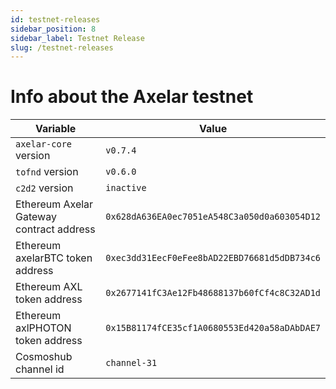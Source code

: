 ```yaml
---
id: testnet-releases
sidebar_position: 8
sidebar_label: Testnet Release
slug: /testnet-releases
---
```


# Info about the Axelar testnet

Variable  | Value
------------- | -------------
`axelar-core` version | `v0.7.4`
`tofnd` version | `v0.6.0`
`c2d2` version | `inactive`
Ethereum Axelar Gateway contract address | `0x628dA636EA0ec7051eA548C3a050d0a603054D12`
Ethereum axelarBTC token address | `0xec3dd31EecF0eFee8bAD22EBD76681d5dDB734c6`
Ethereum AXL token address | `0x2677141fC3Ae12Fb48688137b60fCf4c8C32AD1d`
Ethereum axlPHOTON token address | `0x15B81174fCE35cf1A0680553Ed420a58aDAbDAE7`
Cosmoshub channel id | `channel-31 `

